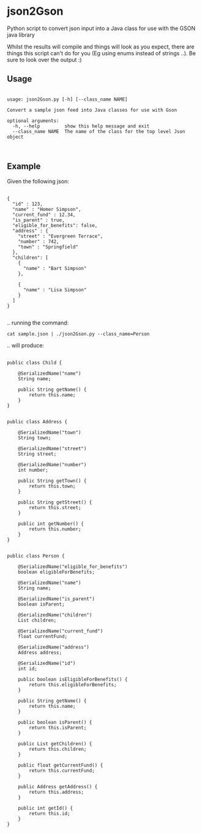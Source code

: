 json2Gson
=========

Python script to convert json input into a Java class for use with the GSON java library

Whilst the results will compile and things will look as you expect, there are things this script can't do for you (Eg using enums instead of strings ..). Be sure to look over the output :)

Usage
-----

<pre>
	<code>
usage: json2Gson.py [-h] [--class_name NAME]

Convert a sample json feed into Java classes for use with Gson

optional arguments:
  -h, --help         show this help message and exit
  --class_name NAME  The name of the class for the top level Json object

	</code>
</pre>


Example
--------

Given the following json:

<pre>
	<code>
{
  "id" : 123,
  "name" : "Homer Simpson",
  "current_fund" : 12.34,
  "is_parent" : true,
  "eligible_for_benefits": false,
  "address" : {
    "street" : "Evergreen Terrace",
    "number" : 742,
    "town" : "Springfield"
  },
  "children": [
    {
      "name" : "Bart Simpson"
    },

    {
      "name" : "Lisa Simpson"
    }
  ]
}
	</code>
</pre>

.. running the command:

`cat sample.json | ./json2Gson.py --class_name=Person`

.. will produce:

<pre>
	<code>
public class Child {

	@SerializedName("name")
 	String name;

	public String getName() {
		return this.name;
	}
}


public class Address {

	@SerializedName("town")
 	String town;

	@SerializedName("street")
 	String street;

	@SerializedName("number")
 	int number;

	public String getTown() {
		return this.town;
	}

	public String getStreet() {
		return this.street;
	}

	public int getNumber() {
		return this.number;
	}
}


public class Person {

	@SerializedName("eligible_for_benefits")
 	boolean eligibleForBenefits;

	@SerializedName("name")
 	String name;

	@SerializedName("is_parent")
 	boolean isParent;

	@SerializedName("children")
 	List<Child> children;

	@SerializedName("current_fund")
 	float currentFund;

	@SerializedName("address")
 	Address address;

	@SerializedName("id")
 	int id;

	public boolean isEligibleForBenefits() {
		return this.eligibleForBenefits;
	}

	public String getName() {
		return this.name;
	}

	public boolean isParent() {
		return this.isParent;
	}

	public List<Child> getChildren() {
		return this.children;
	}

	public float getCurrentFund() {
		return this.currentFund;
	}

	public Address getAddress() {
		return this.address;
	}

	public int getId() {
		return this.id;
	}
}
	
	</code>
</pre>
